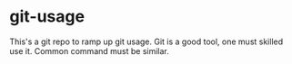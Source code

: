 # git-usage
This's a git repo to ramp up git usage.
Git is a good tool, one must skilled use it.
Common command must be similar.
